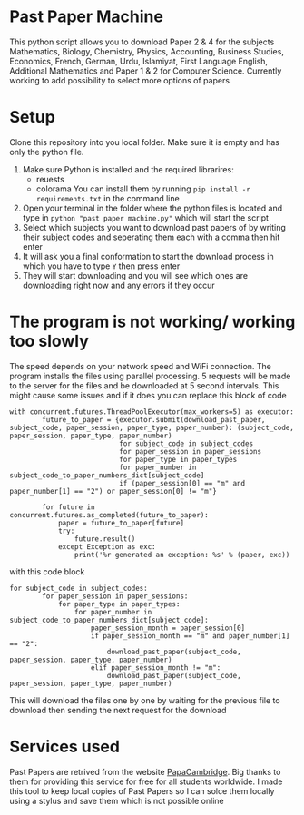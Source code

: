 # Past Paper Machine
This python script allows you to download Paper 2 & 4 for the subjects Mathematics, Biology, Chemistry, Physics, Accounting, Business Studies, Economics, French, German, Urdu, Islamiyat, First Language English, Additional Mathematics and Paper 1 & 2 for Computer Science. Currently
working to add possibility to select more options of papers

# Setup
Clone this repository into you local folder. Make sure it is empty and has only the python file. 

1) Make sure Python is installed and the required librarires:
   - reuests
   - colorama
   You can install them by running `pip install -r requirements.txt` in the command line
2) Open your terminal in the folder where the python files is located and type in `python "past paper machine.py"` which will start the script
3) Select which subjects you want to download past papers of by writing their subject codes and seperating them each with a comma then hit enter
4) It will ask you a final conformation to start the download process in which you have to type `Y` then press enter
5) They will start downloading and you will see which ones are downloading right now and any errors if they occur

# The program is not working/ working too slowly
The speed depends on your network speed and WiFi connection. The program installs the files using parallel processing. 5 requests will be made to the server for the files and be downloaded at 5 second intervals. This might cause some issues and if it does you can replace this block of code
```
with concurrent.futures.ThreadPoolExecutor(max_workers=5) as executor:
        future_to_paper = {executor.submit(download_past_paper, subject_code, paper_session, paper_type, paper_number): (subject_code, paper_session, paper_type, paper_number) 
                           for subject_code in subject_codes 
                           for paper_session in paper_sessions 
                           for paper_type in paper_types 
                           for paper_number in subject_code_to_paper_numbers_dict[subject_code] 
                           if (paper_session[0] == "m" and paper_number[1] == "2") or paper_session[0] != "m"}

        for future in concurrent.futures.as_completed(future_to_paper):
            paper = future_to_paper[future]
            try:
                future.result()
            except Exception as exc:
                print('%r generated an exception: %s' % (paper, exc))
```
with this code block
```
for subject_code in subject_codes:
        for paper_session in paper_sessions:
            for paper_type in paper_types:
                for paper_number in subject_code_to_paper_numbers_dict[subject_code]:
                    paper_session_month = paper_session[0]
                    if paper_session_month == "m" and paper_number[1] == "2":
                        download_past_paper(subject_code, paper_session, paper_type, paper_number)
                    elif paper_session_month != "m":
                        download_past_paper(subject_code, paper_session, paper_type, paper_number)
```
This will download the files one by one by waiting for the previous file to download then sending the next request for the download

# Services used
Past Papers are retrived from the website [PapaCambridge](https://papacambridge.com/). Big thanks to them for providing this service for free for all students worldwide. I made this tool to keep local copies of Past Papers so I can solce them locally using a stylus and save them which is not possible online
